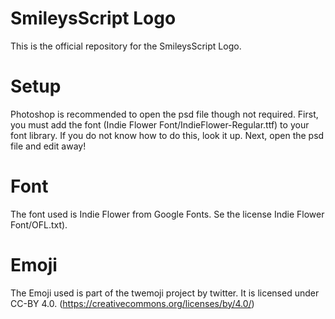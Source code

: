 # SmileysScript Logo
This is the official repository for the SmileysScript Logo.

# Setup
Photoshop is recommended to open the psd file though not required.  First, you must add the font (Indie Flower Font/IndieFlower-Regular.ttf) to your font library.  If you do not know how to do this, look it up.  Next, open the psd file and edit away!

# Font
The font used is Indie Flower from Google Fonts.  Se the license Indie Flower Font/OFL.txt).

# Emoji
The Emoji used is part of the twemoji project by twitter.  It is licensed under CC-BY 4.0.  (https://creativecommons.org/licenses/by/4.0/)
